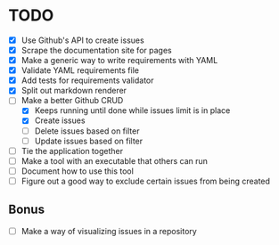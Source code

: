 # TODO

- [x] Use Github's API to create issues
- [x] Scrape the documentation site for pages
- [x] Make a generic way to write requirements with YAML
- [x] Validate YAML requirements file
- [x] Add tests for requirements validator
- [x] Split out markdown renderer
- [ ] Make a better Github CRUD
  - [x] Keeps running until done while issues limit is in place
  - [x] Create issues
  - [ ] Delete issues based on filter
  - [ ] Update issues based on filter
- [ ] Tie the application together
- [ ] Make a tool with an executable that others can run
- [ ] Document how to use this tool
- [ ] Figure out a good way to exclude certain issues from being created

## Bonus

- [ ] Make a way of visualizing issues in a repository
